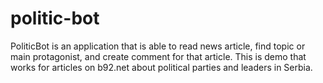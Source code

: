 politic-bot
===========

PoliticBot is an application that is able to read news article, find topic or main protagonist, and create comment for that article. This is demo that works for articles on b92.net about political parties and leaders in Serbia. 
